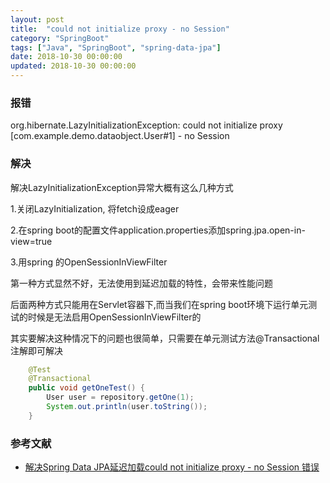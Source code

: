```yaml
---
layout: post
title:  "could not initialize proxy - no Session"
category: "SpringBoot"
tags: ["Java", "SpringBoot", "spring-data-jpa"]
date: 2018-10-30 00:00:00
updated: 2018-10-30 00:00:00
---
```


### 报错

org.hibernate.LazyInitializationException: could not initialize proxy [com.example.demo.dataobject.User#1] - no Session

<!-- more -->

### 解决 

解决LazyInitializationException异常大概有这么几种方式

1.关闭LazyInitialization, 将fetch设成eager

2.在spring boot的配置文件application.properties添加spring.jpa.open-in-view=true

3.用spring 的OpenSessionInViewFilter

第一种方式显然不好，无法使用到延迟加载的特性，会带来性能问题

后面两种方式只能用在Servlet容器下,而当我们在spring boot环境下运行单元测试的时候是无法启用OpenSessionInViewFilter的

其实要解决这种情况下的问题也很简单，只需要在单元测试方法@Transactional注解即可解决

```java
    @Test
    @Transactional
    public void getOneTest() {
        User user = repository.getOne(1);
        System.out.println(user.toString());
    }
```


### 参考文献

- [解决Spring Data JPA延迟加载could not initialize proxy - no Session 错误](https://www.cnblogs.com/onone/articles/8962914.html)